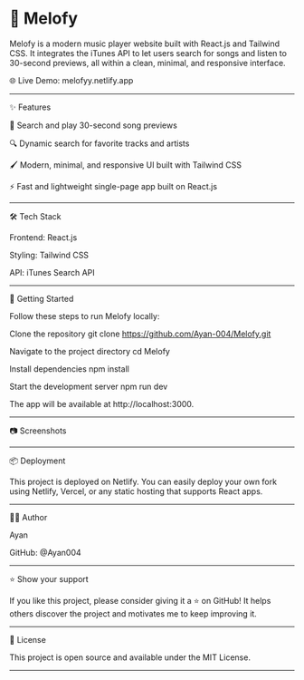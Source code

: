 # 📀 Melofy

Melofy is a modern music player website built with React.js and Tailwind CSS.
It integrates the iTunes API to let users search for songs and listen to 30-second previews, all within a clean, minimal, and responsive interface.

🌐 Live Demo: melofyy.netlify.app

 <!-- Replace with actual screenshot link if you upload one -->


---

✨ Features

🎵 Search and play 30-second song previews

🔍 Dynamic search for favorite tracks and artists

🖌️ Modern, minimal, and responsive UI built with Tailwind CSS

⚡ Fast and lightweight single-page app built on React.js



---

🛠 Tech Stack

Frontend: React.js

Styling: Tailwind CSS

API: iTunes Search API



---

🚀 Getting Started

Follow these steps to run Melofy locally:

Clone the repository
git clone https://github.com/Ayan-004/Melofy.git

Navigate to the project directory
cd Melofy

Install dependencies
npm install

Start the development server
npm run dev

The app will be available at http://localhost:3000.


---

📷 Screenshots

<!-- If you add screenshots to your repo, add them like this: --> 


---

📦 Deployment

This project is deployed on Netlify.
You can easily deploy your own fork using Netlify, Vercel, or any static hosting that supports React apps.


---

🙋‍♂️ Author

Ayan

GitHub: @Ayan004



---

⭐️ Show your support

If you like this project, please consider giving it a ⭐️ on GitHub!
It helps others discover the project and motivates me to keep improving it.


---

📄 License

This project is open source and available under the MIT License.


---
